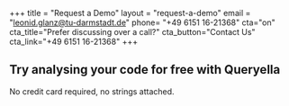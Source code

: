 +++
title = "Request a Demo"
layout = "request-a-demo"
email = "leonid.glanz@tu-darmstadt.de"
phone= "+49 6151 16-21368"
cta="on"
cta_title="Prefer discussing over a call?"
cta_button="Contact Us"
cta_link="+49 6151 16-21368"
+++


## Try analysing your code for free with Queryella

No credit card required, no strings attached.